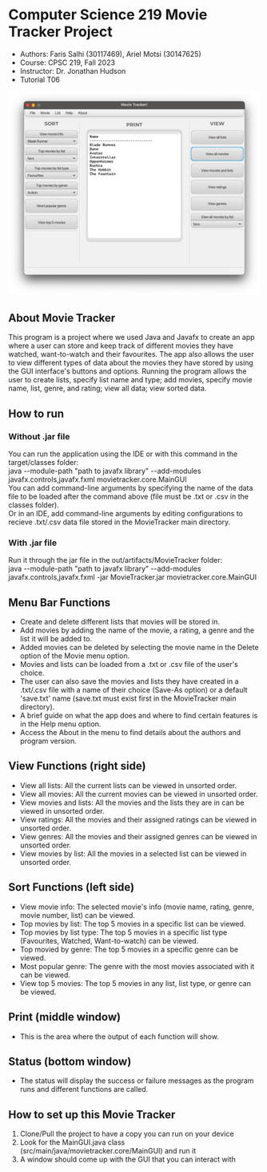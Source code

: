 # Computer Science 219 Movie Tracker Project
* Authors: Faris Salhi (30117469), Ariel Motsi (30147625)
* Course: CPSC 219, Fall 2023
* Instructor: Dr. Jonathan Hudson
* Tutorial T06

![Screenshot of program running on Mac](MovieTrackerScreenshot.png "Movie Tracker") <br>

## About Movie Tracker
This program is a project where we used Java and Javafx to create an app where a user can store and keep track of different movies they have watched, want-to-watch and their favourites. The app also allows the user to view different types of data about the movies they have stored by using the GUI interface's buttons and options. Running the program allows the user to create lists, specify list name and type; add movies, specify movie name, list, genre, and rating; view all data; view sorted data.

## How to run
### Without .jar file
You can run the application using the IDE or with this command in the target/classes folder: <br>
java --module-path "path to javafx library" --add-modules javafx.controls,javafx.fxml movietracker.core.MainGUI <br>
You can add command-line arguments by specifying the name of the data file to be loaded after the command above (file must be .txt or .csv in the classes folder). <br>
Or in an IDE, add command-line arguments by editing configurations to recieve .txt/.csv data file stored in the MovieTracker main directory.

### With .jar file
Run it through the jar file in the out/artifacts/MovieTracker folder: <br>
java --module-path "path to javafx library" --add-modules javafx.controls,javafx.fxml -jar MovieTracker.jar movietracker.core.MainGUI <br>


## Menu Bar Functions
* Create and delete different lists that movies will be stored in.
* Add movies by adding the name of the movie, a rating, a genre and the list it will be added to.
* Added movies can be deleted by selecting the movie name in the Delete option of the Movie menu option.
* Movies and lists can be loaded from a .txt or .csv file of the user's choice.
* The user can also save the movies and lists they have created in a .txt/.csv file with a name of their choice (Save-As option) or a default 'save.txt' name (save.txt must exist first in the MovieTracker main directory).
* A brief guide on what the app does and where to find certain features is in the Help menu option.
* Access the About in the menu to find details about the authors and program version.

## View Functions (right side)
* View all lists: All the current lists can be viewed in unsorted order.
* View all movies: All the current movies can be viewed in unsorted order.
* View movies and lists: All the movies and the lists they are in can be viewed in unsorted order.
* View ratings: All the movies and their assigned ratings can be viewed in unsorted order.
* View genres: All the movies and their assigned genres can be viewed in unsorted order.
* View movies by list: All the movies in a selected list can be viewed in unsorted order.

## Sort Functions (left side) 
* View movie info: The selected movie's info (movie name, rating, genre, movie number, list) can be viewed.
* Top movies by list: The top 5 movies in a specific list can be viewed.
* Top movies by list type: The top 5 movies in a specific list type (Favourites, Watched, Want-to-watch) can be viewed.
* Top movied by genre: The top 5 movies in a specific genre can be viewed.
* Most popular genre: The genre with the most movies associated with it can be viewed.
* View top 5 movies: The top 5 movies in any list, list type, or genre can be viewed.

## Print (middle window)
* This is the area where the output of each function will show.

## Status (bottom window)
* The status will display the success or failure messages as the program runs and different functions are called.

## How to set up this Movie Tracker
1. Clone/Pull the project to have a copy you can run on your device
2. Look for the MainGUI.java class (src/main/java/movietracker.core/MainGUI) and run it
3. A window should come up with the GUI that you can interact with
